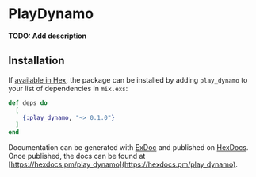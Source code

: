 # PlayDynamo

**TODO: Add description**

## Installation

If [available in Hex](https://hex.pm/docs/publish), the package can be installed
by adding `play_dynamo` to your list of dependencies in `mix.exs`:

```elixir
def deps do
  [
    {:play_dynamo, "~> 0.1.0"}
  ]
end
```

Documentation can be generated with [ExDoc](https://github.com/elixir-lang/ex_doc)
and published on [HexDocs](https://hexdocs.pm). Once published, the docs can
be found at [https://hexdocs.pm/play_dynamo](https://hexdocs.pm/play_dynamo).

